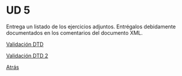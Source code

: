 # UD 5

Entrega un listado de los ejercicios adjuntos. Entrégalos debidamente documentados en los comentarios del documento XML.

[Validación DTD](./T5-1/README.md)

[Validación DTD 2](./T5-2/README.md)

[Atrás](../README.md)